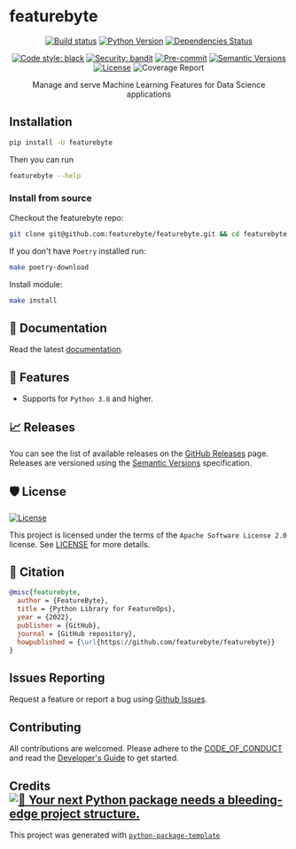 # featurebyte

<div align="center">

[![Build status](https://github.com/featurebyte/featurebyte/workflows/build/badge.svg?branch=main&event=push)](https://github.com/featurebyte/featurebyte/actions?query=workflow%3Abuild)
[![Python Version](https://img.shields.io/pypi/pyversions/featurebyte.svg)](https://pypi.org/project/featurebyte/)
[![Dependencies Status](https://img.shields.io/badge/dependencies-up%20to%20date-brightgreen.svg)](https://github.com/featurebyte/featurebyte/pulls?utf8=%E2%9C%93&q=is%3Apr%20author%3Aapp%2Fdependabot)

[![Code style: black](https://img.shields.io/badge/code%20style-black-000000.svg)](https://github.com/psf/black)
[![Security: bandit](https://img.shields.io/badge/security-bandit-green.svg)](https://github.com/PyCQA/bandit)
[![Pre-commit](https://img.shields.io/badge/pre--commit-enabled-brightgreen?logo=pre-commit&logoColor=white)](https://github.com/featurebyte/featurebyte/blob/main/.pre-commit-config.yaml)
[![Semantic Versions](https://img.shields.io/badge/%20%20%F0%9F%93%A6%F0%9F%9A%80-semantic--versions-e10079.svg)](https://github.com/featurebyte/featurebyte/releases)
[![License](https://img.shields.io/github/license/featurebyte/featurebyte)](https://github.com/featurebyte/featurebyte/blob/main/LICENSE)
![Coverage Report](https://img.shields.io/endpoint?url=https://gist.githubusercontent.com/kchua78/773e2960183c0a6fe24c644d95d71fdb/raw/coverage.json)

Manage and serve Machine Learning Features for Data Science applications

</div>

## Installation

```bash
pip install -U featurebyte
```

Then you can run

```bash
featurebyte --help
```

### Install from source

Checkout the featurebyte repo:
```bash
git clone git@github.com:featurebyte/featurebyte.git && cd featurebyte
```

If you don't have `Poetry` installed run:

```bash
make poetry-download
```

Install module:

```bash
make install
```

## 📝 Documentation

Read the latest [documentation](https://featurebyte.github.io/featurebyte/).

## 🚀 Features

- Supports for `Python 3.8` and higher.

## 📈 Releases

You can see the list of available releases on the [GitHub Releases](https://github.com/featurebyte/featurebyte/releases) page.
Releases are versioned using the [Semantic Versions](https://semver.org/) specification.

## 🛡 License

[![License](https://img.shields.io/github/license/featurebyte/featurebyte)](https://github.com/featurebyte/featurebyte/blob/main/LICENSE)

This project is licensed under the terms of the `Apache Software License 2.0` license. See [LICENSE](https://github.com/featurebyte/featurebyte/blob/main/LICENSE) for more details.

## 📃 Citation

```bibtex
@misc{featurebyte,
  author = {FeatureByte},
  title = {Python Library for FeatureOps},
  year = {2022},
  publisher = {GitHub},
  journal = {GitHub repository},
  howpublished = {\url{https://github.com/featurebyte/featurebyte}}
}
```

## Issues Reporting
Request a feature or report a bug using [Github Issues](https://github.com/featurebyte/featurebyte/issues).

## Contributing
All contributions are welcomed. Please adhere to the [CODE_OF_CONDUCT](https://github.com/featurebyte/featurebyte/blob/main/CODE_OF_CONDUCT.md) and read the
[Developer's Guide](https://github.com/featurebyte/featurebyte/blob/main/CONTRIBUTING.md) to get started.

## Credits [![🚀 Your next Python package needs a bleeding-edge project structure.](https://img.shields.io/badge/python--package--template-%F0%9F%9A%80-brightgreen)](https://github.com/TezRomacH/python-package-template)

This project was generated with [`python-package-template`](https://github.com/TezRomacH/python-package-template)
